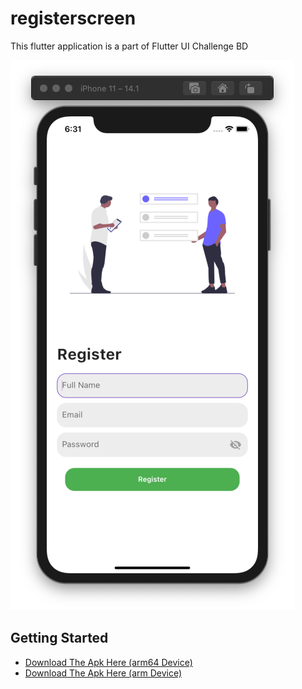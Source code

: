 # registerscreen

This flutter application is a part of Flutter UI Challenge BD

<img src="docs/screenshot.png" alt="Screenshot of the App">

## Getting Started

- <a href="/build/app/outputs/flutter-apk/app-arm64-v8a-release.apk">Download The Apk Here (arm64 Device)</a>
- <a href="build/app/outputs/flutter-apk/app-armeabi-v7a-release.apk">Download The Apk Here (arm Device)</a>

